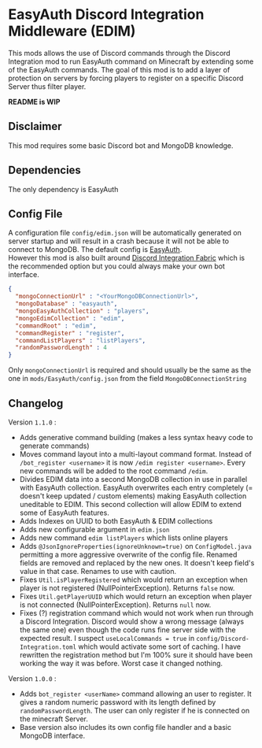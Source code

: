 # EasyAuth Discord Integration Middleware (EDIM)
This mods allows the use of Discord commands through the Discord Integration mod to run EasyAuth command on Minecraft by extending some of the EasyAuth commands.  The goal of this mod is to add a layer of protection on servers by forcing players to register on a specific Discord Server thus filter player.

**README is WIP**

## Disclaimer
This mod requires some basic Discord bot and MongoDB knowledge.

## Dependencies 
The only dependency is EasyAuth

## Config File
A configuration file ``config/edim.json`` will be automatically generated on server startup and will result in a crash because it will not be able to connect to MongoDB.
The default config is [EasyAuth](https://www.curseforge.com/minecraft/mc-mods/easyauth).  
However this mod is also built around [Discord Integration Fabric](https://www.curseforge.com/minecraft/mc-mods/dcintegration-fabric) which is the recommended option but you could always make your own bot interface.

```json
{
  "mongoConnectionUrl" : "<YourMongoDBConnectionUrl>",
  "mongoDatabase" : "easyauth",
  "mongoEasyAuthCollection" : "players",
  "mongoEdimCollection" : "edim",
  "commandRoot" : "edim",
  "commandRegister" : "register",
  "commandListPlayers" : "listPlayers",
  "randomPasswordLength" : 4
}
```
Only ``mongoConnectionUrl`` is required and should usually be the same as the one in ``mods/EasyAuth/config.json`` from the field ``MongoDBConnectionString``

## Changelog 
Version ``1.1.0`` :
* Adds generative command building (makes a less syntax heavy code to generate commands)
* Moves command layout into a multi-layout command format. Instead of ``/bot_register <username>`` it is now ``/edim register <username>``. Every new commands will be added to the root command ``/edim``.
* Divides EDIM data into a second MongoDB collection in use in parallel with EasyAuth collection. EasyAuth overwrites each entry completely (= doesn't keep updated / custom elements) making EasyAuth collection uneditable to EDIM. This second collection will allow EDIM to extend some of EasyAuth features.
* Adds Indexes on UUID to both EasyAuth & EDIM collections
* Adds new configurable argument in ``edim.json``
* Adds new command ``edim listPlayers`` which lists online players
* Adds ``@JsonIgnoreProperties(ignoreUnknown=true)`` on ``ConfigModel.java`` permitting a more aggressive overwrite of the config file. Renamed fields are removed and replaced by the new ones. It doesn't keep field's value in that case. Renames to use with caution.
* Fixes ``Util.isPlayerRegistered`` which would return an exception when player is not registered (NullPointerException). Returns ``false`` now.
* Fixes ``Util.getPlayerUUID`` which would return an exception when player is not connected (NullPointerException). Returns ``null`` now.
* Fixes (?) registration command which would not work when run through a Discord Integration. Discord would show a wrong message (always the same one) even though the code runs fine server side with the expected result. I suspect ``useLocalCommands = true`` in ``config/Discord-Integration.toml`` which would activate some sort of caching. I have rewritten the registration method but I'm 100% sure it should have been working the way it was before. Worst case it changed nothing.

Version ``1.0.0`` : 
* Adds ``bot_register <userName>`` command allowing an user to register. It gives a random numeric password with its length defined by ``randomPasswordLength``. The user can only register if he is connected on the minecraft Server.  
* Base version also includes its own config file handler and a basic MongoDB interface.